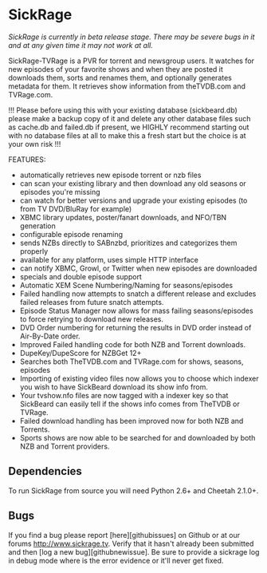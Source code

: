 SickRage
=====

*SickRage  is currently in beta release stage. There may be severe bugs in it and at any given time it may not work at all.*

SickRage-TVRage is a PVR for torrent and newsgroup users. It watches for new episodes of your favorite shows and when they are posted it downloads them, sorts and renames them, and optionally generates metadata for them. It retrieves show information from theTVDB.com and TVRage.com.

!!! Please before using this with your existing database (sickbeard.db) please make a backup copy of it and delete any other database files such as cache.db and failed.db if present, we HIGHLY recommend starting out with no database files at all to make this a fresh start but the choice is at your own risk !!!

FEATURES:
- automatically retrieves new episode torrent or nzb files
- can scan your existing library and then download any old seasons or episodes you're missing
- can watch for better versions and upgrade your existing episodes (to from TV DVD/BluRay for example)
- XBMC library updates, poster/fanart downloads, and NFO/TBN generation
- configurable episode renaming
- sends NZBs directly to SABnzbd, prioritizes and categorizes them properly
- available for any platform, uses simple HTTP interface
- can notify XBMC, Growl, or Twitter when new episodes are downloaded
- specials and double episode support
- Automatic XEM Scene Numbering/Naming for seasons/episodes
- Failed handling now attempts to snatch a different release and excludes failed releases from future snatch attempts.
- Episode Status Manager now allows for mass failing seasons/episodes to force retrying to download new releases.
- DVD Order numbering for returning the results in DVD order instead of Air-By-Date order.
- Improved Failed handling code for both NZB and Torrent downloads.
- DupeKey/DupeScore for NZBGet 12+
- Searches both TheTVDB.com and TVRage.com for shows, seasons, episodes
- Importing of existing video files now allows you to choose which indexer you wish to have SickBeard download its show info from.
- Your tvshow.nfo files are now tagged with a indexer key so that SickBeard can easily tell if the shows info comes from TheTVDB or TVRage.
- Failed download handling has been improved now for both NZB and Torrents.
- Sports shows are now able to be searched for and downloaded by both NZB and Torrent providers.

## Dependencies

To run SickRage from source you will need Python 2.6+ and Cheetah 2.1.0+.

## Bugs

If you find a bug please report [here][githubissues] on Github or at our forums http://www.sickrage.tv. Verify that it hasn't already been submitted and then [log a new bug][githubnewissue]. Be sure to provide a sickrage log in debug mode where is the error evidence or it'll never get fixed.

